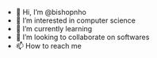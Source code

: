 - 👋 Hi, I’m @bishopnho
- 👀 I’m interested in computer science
- 🌱 I’m currently learning
- 💞️ I’m looking to collaborate on softwares
- 📫 How to reach me 

<!---
bishopnho/bishopnho is a ✨ special ✨ repository because its `README.md` (this file) appears on your GitHub profile.
You can click the Preview link to take a look at your changes.
--->
